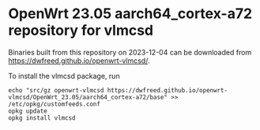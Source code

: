 OpenWrt 23.05 aarch64_cortex-a72 repository for vlmcsd
========

Binaries built from this repository on 2023-12-04 can be downloaded from <https://dwfreed.github.io/openwrt-vlmcsd/>.

To install the vlmcsd package, run

```
echo "src/gz openwrt-vlmcsd https://dwfreed.github.io/openwrt-vlmcsd/OpenWrt_23.05/aarch64_cortex-a72/base" >> /etc/opkg/customfeeds.conf
opkg update
opkg install vlmcsd
```
